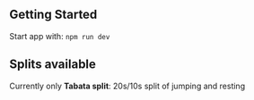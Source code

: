 ## Getting Started

Start app with: `npm run dev`

## Splits available

Currently only **Tabata split**: 20s/10s split of jumping and resting
